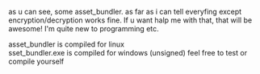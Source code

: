 as u can see, some asset_bundler.
as far as i can tell everyfing except encryption/decryption works fine.
If u want halp me with that, that will be awesome!
I'm quite new to programming etc.

asset_bundler is compiled for linux\
sset_bundler.exe is compiled for windows (unsigned)
feel free to test or compile yourself
